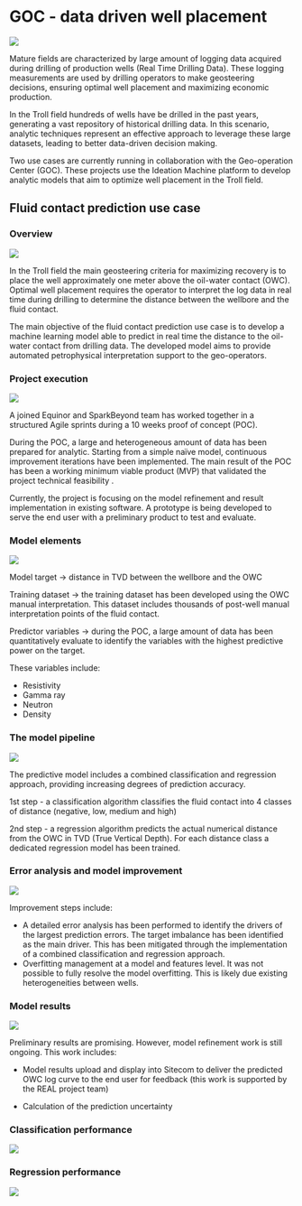 # GOC - data driven well placement
![](../assets/EPI-SUB/well-placemenet-troll.png)

Mature fields are characterized by large amount of logging data acquired during drilling of production wells (Real Time Drilling Data). These logging measurements are used by drilling operators to make geosteering decisions, ensuring optimal well placement and maximizing economic production.

In the Troll field hundreds of wells have be drilled in the past  years, generating a vast repository of historical drilling data. In this scenario, analytic techniques represent an effective approach to leverage these large datasets, leading to better data-driven decision making. 

Two use cases are currently running in collaboration with the Geo-operation Center (GOC). These projects use the Ideation Machine platform to develop analytic models that aim to optimize well placement in the Troll field.


## Fluid contact prediction use case

### Overview


![](../assets/EPI-SUB/well-placemenet-troll-overview.jpg)

​​​​​​​In the Troll field the main geosteering criteria for maximizing recovery is to place the well approximately one meter above the oil-water contact (OWC). Optimal well placement requires the operator to interpret the log data in real time during drilling to determine the distance between the wellbore and the fluid contact.  

The main objective of the fluid contact prediction use case is to develop a machine learning model able to predict in real time the distance to the oil-water contact from drilling data. The developed model aims to provide automated petrophysical interpretation support to the geo-operators.

### Project execution

![](../assets/EPI-SUB/well-placemenet-troll-project-execution.jpg)


A joined Equinor and SparkBeyond team has worked together in a structured Agile sprints during a 10 weeks proof of concept (POC). 

During the POC, a large and heterogeneous amount of data has been prepared for analytic. Starting from a simple naïve model, continuous improvement iterations have been implemented. The main result of the POC has been a working minimum viable product (MVP) that validated the project technical feasibility .  

Currently, the project is focusing on the model refinement and result implementation in existing software. A prototype is being developed to serve the end user with a preliminary product to test and evaluate.

### Model elements

![](../assets/EPI-SUB/well-placemenet-troll-model-elements.jpg)


Model target -> distance in TVD between the wellbore and the OWC

Training dataset -> the training dataset has been developed using the OWC manual interpretation. This dataset includes thousands of post-well manual interpretation points of the fluid contact.

Predictor variables -> during the POC, a large amount of data has been quantitatively evaluate to identify the variables with the highest predictive power on the target.

These variables include: 
- Resistivity 
- Gamma ray
- Neutron
- Density


### The model pipeline


![](../assets/EPI-SUB/well-placemenet-troll-model-pipeline.jpg)

The predictive model includes a combined classification and regression approach, providing increasing degrees of prediction accuracy.

1st step - a classification algorithm classifies the fluid contact into 4 classes of distance (negative, low, medium and high)

2nd step - a regression algorithm predicts the actual numerical distance from the OWC in TVD (True Vertical Depth). For each distance class a dedicated regression model has been trained. 

### Error analysis and model improvement
![](../assets/EPI-SUB/well-placemenet-troll-error-analysis.jpg)


Improvement steps include:
  - A detailed error analysis has been performed to identify the drivers of the largest prediction errors. The target imbalance has been identified as the main driver. This has been mitigated through the implementation of a combined classification and regression approach. 
  - Overfitting management at a model and features level. It was not possible to fully resolve the model overfitting. This is likely due existing heterogeneities between wells. 

### Model results 

![](../assets/EPI-SUB/well-placemenet-troll-model-results.jpg)


Preliminary results are promising. However, model refinement work is still ongoing. This work includes:
  - Model results upload and display into Sitecom to deliver the predicted OWC log curve to the end user for feedback (this work is supported by the REAL project team)
  
  - Calculation of the prediction uncertainty 
### Classification performance
![](../assets/EPI-SUB/well-placemenet-troll-classification-performance.png)
### Regression performance

![](../assets/EPI-SUB/well-placemenet-troll-regression-performance.jpg)


